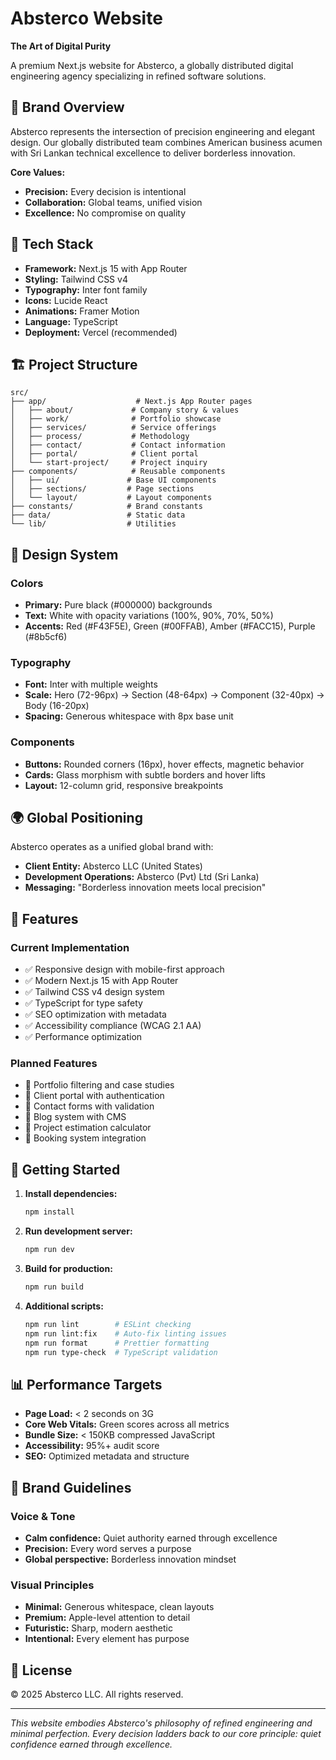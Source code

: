 # Absterco Website

**The Art of Digital Purity**

A premium Next.js website for Absterco, a globally distributed digital engineering agency specializing in refined software solutions.

## 🎯 Brand Overview

Absterco represents the intersection of precision engineering and elegant design. Our globally distributed team combines American business acumen with Sri Lankan technical excellence to deliver borderless innovation.

**Core Values:**

- **Precision:** Every decision is intentional
- **Collaboration:** Global teams, unified vision
- **Excellence:** No compromise on quality

## 🚀 Tech Stack

- **Framework:** Next.js 15 with App Router
- **Styling:** Tailwind CSS v4
- **Typography:** Inter font family
- **Icons:** Lucide React
- **Animations:** Framer Motion
- **Language:** TypeScript
- **Deployment:** Vercel (recommended)

## 🏗️ Project Structure

```
src/
├── app/                    # Next.js App Router pages
│   ├── about/             # Company story & values
│   ├── work/              # Portfolio showcase
│   ├── services/          # Service offerings
│   ├── process/           # Methodology
│   ├── contact/           # Contact information
│   ├── portal/            # Client portal
│   └── start-project/     # Project inquiry
├── components/            # Reusable components
│   ├── ui/               # Base UI components
│   ├── sections/         # Page sections
│   └── layout/           # Layout components
├── constants/            # Brand constants
├── data/                 # Static data
└── lib/                  # Utilities
```

## 🎨 Design System

### Colors

- **Primary:** Pure black (#000000) backgrounds
- **Text:** White with opacity variations (100%, 90%, 70%, 50%)
- **Accents:** Red (#F43F5E), Green (#00FFAB), Amber (#FACC15), Purple (#8b5cf6)

### Typography

- **Font:** Inter with multiple weights
- **Scale:** Hero (72-96px) → Section (48-64px) → Component (32-40px) → Body (16-20px)
- **Spacing:** Generous whitespace with 8px base unit

### Components

- **Buttons:** Rounded corners (16px), hover effects, magnetic behavior
- **Cards:** Glass morphism with subtle borders and hover lifts
- **Layout:** 12-column grid, responsive breakpoints

## 🌍 Global Positioning

Absterco operates as a unified global brand with:

- **Client Entity:** Absterco LLC (United States)
- **Development Operations:** Absterco (Pvt) Ltd (Sri Lanka)
- **Messaging:** "Borderless innovation meets local precision"

## 📱 Features

### Current Implementation

- ✅ Responsive design with mobile-first approach
- ✅ Modern Next.js 15 with App Router
- ✅ Tailwind CSS v4 design system
- ✅ TypeScript for type safety
- ✅ SEO optimization with metadata
- ✅ Accessibility compliance (WCAG 2.1 AA)
- ✅ Performance optimization

### Planned Features

- 🔄 Portfolio filtering and case studies
- 🔄 Client portal with authentication
- 🔄 Contact forms with validation
- 🔄 Blog system with CMS
- 🔄 Project estimation calculator
- 🔄 Booking system integration

## 🚀 Getting Started

1. **Install dependencies:**

   ```bash
   npm install
   ```

2. **Run development server:**

   ```bash
   npm run dev
   ```

3. **Build for production:**

   ```bash
   npm run build
   ```

4. **Additional scripts:**
   ```bash
   npm run lint        # ESLint checking
   npm run lint:fix    # Auto-fix linting issues
   npm run format      # Prettier formatting
   npm run type-check  # TypeScript validation
   ```

## 📊 Performance Targets

- **Page Load:** < 2 seconds on 3G
- **Core Web Vitals:** Green scores across all metrics
- **Bundle Size:** < 150KB compressed JavaScript
- **Accessibility:** 95%+ audit score
- **SEO:** Optimized metadata and structure

## 🎯 Brand Guidelines

### Voice & Tone

- **Calm confidence:** Quiet authority earned through excellence
- **Precision:** Every word serves a purpose
- **Global perspective:** Borderless innovation mindset

### Visual Principles

- **Minimal:** Generous whitespace, clean layouts
- **Premium:** Apple-level attention to detail
- **Futuristic:** Sharp, modern aesthetic
- **Intentional:** Every element has purpose

## 📄 License

© 2025 Absterco LLC. All rights reserved.

---

_This website embodies Absterco's philosophy of refined engineering and minimal perfection. Every decision ladders back to our core principle: quiet confidence earned through excellence._
